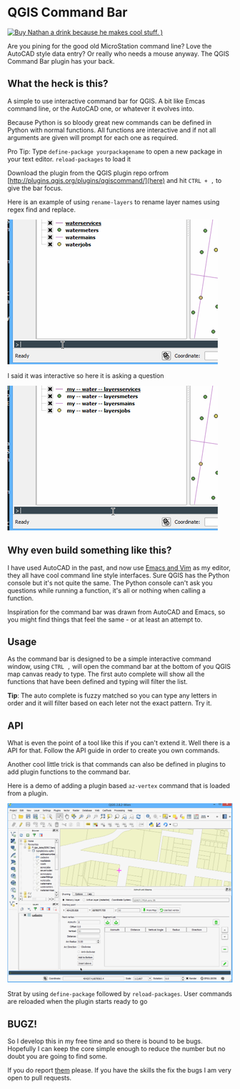 # QGIS Command Bar

[![Buy Nathan a drink because he makes cool stuff. )](https://img.shields.io/badge/Paypal-Buy%20a%20Drink-blue.svg)](https://www.paypal.com/cgi-bin/webscr?cmd=_donations&business=F8FQJT9PBF5VE&lc=AU&item_name=Buy%20Nathan%20a%20drink%20because%20he%20makes%20cool%20stuff%2e%20%28%20You%20know%20you%20love%20it%29&currency_code=AUD&bn=PP%2dDonationsBF%3abtn_donate_SM%2egif%3aNonHosted)

Are you pining for the good old MicroStation command line? Love the AutoCAD style data entry? Or really who needs a mouse anyway.
The QGIS Command Bar plugin has your back.

## What the heck is this?

A simple to use interactive command bar for QGIS. A bit like Emcas command line, or the AutoCAD one, or whatever it
evolves into. 

Because Python is so bloody great new commands can be defined in Python with normal functions.
All functions are interactive and if not all arguments are given will prompt for each one as required.

Pro Tip: Type `define-package yourpackagename` to open a new package in your text editor. `reload-packages` to load it

Download the plugin from the QGIS plugin repo orfrom [http://plugins.qgis.org/plugins/qgiscommand/](here) and hit `CTRL + ,` to give the
bar focus.

Here is an example of using `rename-layers` to rename layer names using regex find and replace.

![Demo](images/commandbar.gif)

I said it was interactive so here it is asking a question

![question](images/question.gif)

## Why even build something like this?

I have used AutoCAD in the past, and now use [Emacs and Vim](https://github.com/syl20bnr/spacemacs) as my editor, they all have
cool command line style interfaces.  Sure QGIS has the Python console but it's not quite the same. The Python console
can't ask you questions while running a function, it's all or nothing when calling a function.

Inspiration for the command bar was drawn from AutoCAD and Emacs, so you might
find things that feel the same - or at least an attempt to.

## Usage

As the command bar is designed to be a simple interactive command window, using
`CTRL ,` will open the command bar at the bottom of you QGIS map canvas ready to
type. The first auto complete will show all the functions that have been defined
and typing will filter the list.

**Tip**: The auto complete is fuzzy matched so you can type any letters in order
and it will filter based on each leter not the exact pattern.  Try it.

## API

What is even the point of a tool like this if you can't extend it.  Well there is
a API for that.  Follow the API guide in order to create you own commands.

Another cool little trick is that commands can also be
defined in plugins to add plugin functions to the command bar.

Here is a demo of adding a plugin based `az-vertex` command that is loaded from a plugin.

![plugin](images/distance.gif)

Strat by using `define-package` followed by `reload-packages`. User commands are
reloaded when the plugin starts ready to go

## BUGZ!

So I develop this in my free time and so there is bound to be bugs.  Hopefully I can
keep the core simple enough to reduce the number but no doubt you are going to find some.

If you do report [them](https://github.com/NathanW2/qgiscommand/issues) please.  If you have
the skills the fix the bugs I am very open to pull requests.
